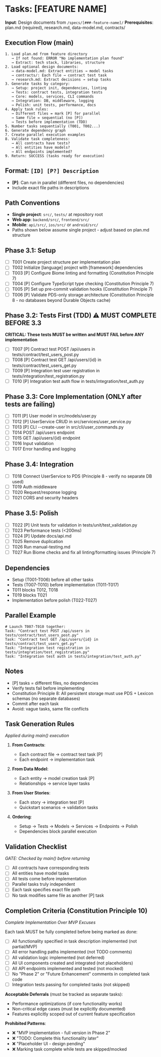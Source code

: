 # Tasks: [FEATURE NAME]

**Input**: Design documents from `/specs/[###-feature-name]/`
**Prerequisites**: plan.md (required), research.md, data-model.md, contracts/

## Execution Flow (main)
```
1. Load plan.md from feature directory
   → If not found: ERROR "No implementation plan found"
   → Extract: tech stack, libraries, structure
2. Load optional design documents:
   → data-model.md: Extract entities → model tasks
   → contracts/: Each file → contract test task
   → research.md: Extract decisions → setup tasks
3. Generate tasks by category:
   → Setup: project init, dependencies, linting
   → Tests: contract tests, integration tests
   → Core: models, services, CLI commands
   → Integration: DB, middleware, logging
   → Polish: unit tests, performance, docs
4. Apply task rules:
   → Different files = mark [P] for parallel
   → Same file = sequential (no [P])
   → Tests before implementation (TDD)
5. Number tasks sequentially (T001, T002...)
6. Generate dependency graph
7. Create parallel execution examples
8. Validate task completeness:
   → All contracts have tests?
   → All entities have models?
   → All endpoints implemented?
9. Return: SUCCESS (tasks ready for execution)
```

## Format: `[ID] [P?] Description`
- **[P]**: Can run in parallel (different files, no dependencies)
- Include exact file paths in descriptions

## Path Conventions
- **Single project**: `src/`, `tests/` at repository root
- **Web app**: `backend/src/`, `frontend/src/`
- **Mobile**: `api/src/`, `ios/src/` or `android/src/`
- Paths shown below assume single project - adjust based on plan.md structure

## Phase 3.1: Setup
- [ ] T001 Create project structure per implementation plan
- [ ] T002 Initialize [language] project with [framework] dependencies
- [ ] T003 [P] Configure Biome linting and formatting (Constitution Principle 7)
- [ ] T004 [P] Configure TypeScript type checking (Constitution Principle 7)
- [ ] T005 [P] Set up pre-commit validation hooks (Constitution Principle 7)
- [ ] T006 [P] Validate PDS-only storage architecture (Constitution Principle 8 - no databases beyond Durable Objects cache)

## Phase 3.2: Tests First (TDD) ⚠️ MUST COMPLETE BEFORE 3.3
**CRITICAL: These tests MUST be written and MUST FAIL before ANY implementation**
- [ ] T007 [P] Contract test POST /api/users in tests/contract/test_users_post.py
- [ ] T008 [P] Contract test GET /api/users/{id} in tests/contract/test_users_get.py
- [ ] T009 [P] Integration test user registration in tests/integration/test_registration.py
- [ ] T010 [P] Integration test auth flow in tests/integration/test_auth.py

## Phase 3.3: Core Implementation (ONLY after tests are failing)
- [ ] T011 [P] User model in src/models/user.py
- [ ] T012 [P] UserService CRUD in src/services/user_service.py
- [ ] T013 [P] CLI --create-user in src/cli/user_commands.py
- [ ] T014 POST /api/users endpoint
- [ ] T015 GET /api/users/{id} endpoint
- [ ] T016 Input validation
- [ ] T017 Error handling and logging

## Phase 3.4: Integration
- [ ] T018 Connect UserService to PDS (Principle 8 - verify no separate DB used)
- [ ] T019 Auth middleware
- [ ] T020 Request/response logging
- [ ] T021 CORS and security headers

## Phase 3.5: Polish
- [ ] T022 [P] Unit tests for validation in tests/unit/test_validation.py
- [ ] T023 Performance tests (<200ms)
- [ ] T024 [P] Update docs/api.md
- [ ] T025 Remove duplication
- [ ] T026 Run manual-testing.md
- [ ] T027 Run Biome checks and fix all linting/formatting issues (Principle 7)

## Dependencies
- Setup (T001-T006) before all other tasks
- Tests (T007-T010) before implementation (T011-T017)
- T011 blocks T012, T018
- T019 blocks T021
- Implementation before polish (T022-T027)

## Parallel Example
```
# Launch T007-T010 together:
Task: "Contract test POST /api/users in tests/contract/test_users_post.py"
Task: "Contract test GET /api/users/{id} in tests/contract/test_users_get.py"
Task: "Integration test registration in tests/integration/test_registration.py"
Task: "Integration test auth in tests/integration/test_auth.py"
```

## Notes
- [P] tasks = different files, no dependencies
- Verify tests fail before implementing
- Constitution Principle 8: All persistent storage must use PDS + Lexicon schemas (no separate databases)
- Commit after each task
- Avoid: vague tasks, same file conflicts

## Task Generation Rules
*Applied during main() execution*

1. **From Contracts**:
   - Each contract file → contract test task [P]
   - Each endpoint → implementation task
   
2. **From Data Model**:
   - Each entity → model creation task [P]
   - Relationships → service layer tasks
   
3. **From User Stories**:
   - Each story → integration test [P]
   - Quickstart scenarios → validation tasks

4. **Ordering**:
   - Setup → Tests → Models → Services → Endpoints → Polish
   - Dependencies block parallel execution

## Validation Checklist
*GATE: Checked by main() before returning*

- [ ] All contracts have corresponding tests
- [ ] All entities have model tasks
- [ ] All tests come before implementation
- [ ] Parallel tasks truly independent
- [ ] Each task specifies exact file path
- [ ] No task modifies same file as another [P] task

## Completion Criteria (Constitution Principle 10)
*Complete Implementation Over MVP Excuses*

Each task MUST be fully completed before being marked as done:
- [ ] All functionality specified in task description implemented (not partial/MVP)
- [ ] All error handling paths implemented (not TODO comments)
- [ ] All validation logic implemented (not deferred)
- [ ] All UI components created and integrated (not placeholders)
- [ ] All API endpoints implemented and tested (not mocked)
- [ ] No "Phase 2" or "Future Enhancement" comments in completed task code
- [ ] Integration tests passing for completed tasks (not skipped)

**Acceptable Deferrals** (must be tracked as separate tasks):
- Performance optimizations (if core functionality works)
- Non-critical edge cases (must be explicitly documented)
- Features explicitly scoped out of current feature specification

**Prohibited Patterns**:
- ❌ "MVP implementation - full version in Phase 2"
- ❌ "TODO: Complete this functionality later"
- ❌ "Placeholder UI - design pending"
- ❌ Marking task complete while tests are skipped/mocked